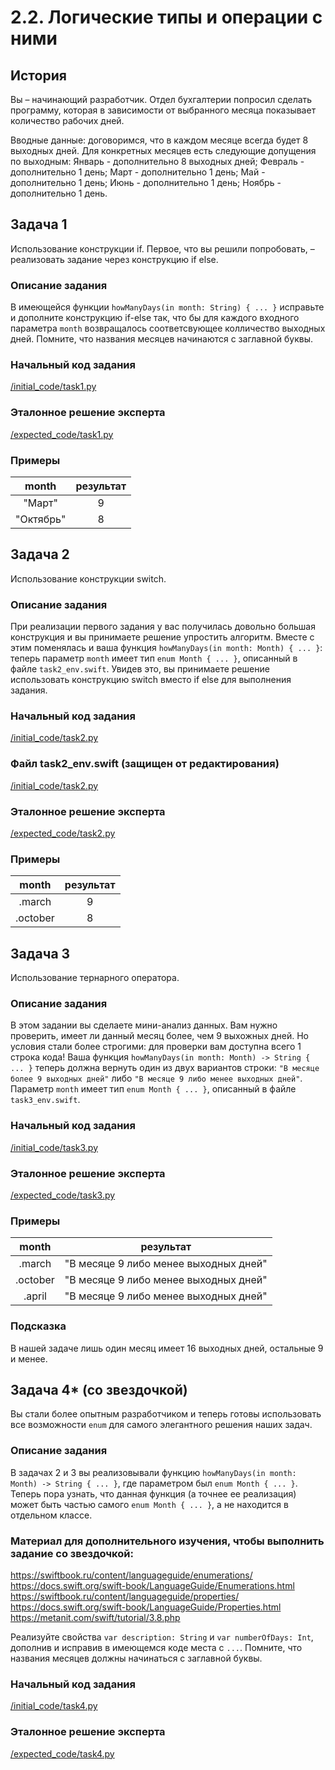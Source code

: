 # 2.2. Логические типы и операции с ними

## История
Вы – начинающий разработчик. Отдел бухгалтерии попросил сделать программу, которая в зависимости от выбранного месяца показывает количество рабочих дней.

Вводные данные: договоримся, что в каждом месяце всегда будет 8 выходных дней.
Для конкретных месяцев есть следующие допущения по выходным:
Январь - дополнительно 8 выходных дней;
Февраль - дополнительно 1 день;
Март - дополнительно 1 день;
Май - дополнительно 1 день;
Июнь - дополнительно 1 день;
Ноябрь - дополнительно 1 день.

## Задача 1
Использование конструкции if.
Первое, что вы решили попробовать, – реализовать задание через конструкцию if else.

### Описание задания
В имеющейся функции `howManyDays(in month: String) { ... }` исправьте и дополните конструкцию if-else так, что бы для каждого входного параметра `month` возвращалось соответсвующее колличество выходных дней. Помните, что названия месяцев начинаются с заглавной буквы.

### Начальный код задания
[/initial_code/task1.py](https://github.com/netology-code/pd-simulator/blob/main/py/6.1/initial_code/task1.py)

### Эталонное решение эксперта
[/expected_code/task1.py](https://github.com/netology-code/pd-simulator/blob/main/py/6.1/expected_code/task1.py)

### Примеры
| month | результат    |
| :---:   | :---: |
| "Март" | 9   |
| "Октябрь" | 8   |


## Задача 2
Использование конструкции switch.

### Описание задания
При реализации первого задания у вас получилась довольно большая конструкция и вы принимаете решение упростить алгоритм. Вместе с этим поменялась и ваша функция `howManyDays(in month: Month) { ... }`: теперь параметр `month` имеет тип `enum Month { ... }`, описанный в файле `task2_env.swift`.
Увидев это, вы принимаете решение использовать конструкцию switch вместо if else для выполнения задания.

### Начальный код задания
[/initial_code/task2.py](https://github.com/netology-code/pd-simulator/blob/main/py/6.1/initial_code/task2.py)

### Файл task2_env.swift (защищен от редактирования)
[/initial_code/task2.py](https://github.com/netology-code/pd-simulator/blob/main/py/6.1/initial_code/task2.py)

### Эталонное решение эксперта
[/expected_code/task2.py](https://github.com/netology-code/pd-simulator/blob/main/py/6.1/expected_code/task2.py)

### Примеры
| month | результат    |
| :---:   | :---: |
| .march | 9   |
| .october | 8   |


## Задача 3
Использование тернарного оператора.

### Описание задания
В этом задании вы сделаете мини-анализ данных. Вам нужно проверить, имеет ли данный месяц более, чем 9 выхожных дней. Но условия стали более строгими: для проверки вам доступна всего 1 строка кода!
Ваша функция `howManyDays(in month: Month) -> String { ... }` теперь должна вернуть один из двух вариантов строки: `"В месяце более 9 выходных дней"` либо `"В месяце 9 либо менее выходных дней"`.
Параметр `month` имеет тип `enum Month { ... }`, описанный в файле `task3_env.swift`.

### Начальный код задания
[/initial_code/task3.py](https://github.com/netology-code/pd-simulator/blob/main/py/6.1/initial_code/task3.py)

### Эталонное решение эксперта
[/expected_code/task3.py](https://github.com/netology-code/pd-simulator/blob/main/py/6.1/expected_code/task3.py)

### Примеры
| month | результат    |
| :---:   | :---: |
| .march | "В месяце 9 либо менее выходных дней"   |
| .october | "В месяце 9 либо менее выходных дней"   |
| .april | "В месяце 9 либо менее выходных дней"   |


### Подсказка
В нашей задаче лишь один месяц имеет 16 выходных дней, остальные 9 и менее.

## Задача 4* (со звездочкой)
Вы стали более опытным разработчиком и теперь готовы использовать все возможности `enum` для самого элегантного решения наших задач.

### Описание задания
В задачах 2 и 3 вы реализовывали функцию `howManyDays(in month: Month) -> String { ... }`, где параметром был `enum Month { ... }`. Теперь пора узнать, что данная функция (а точнее ее реализация) может быть частью самого `enum Month { ... }`, а не находится в отдельном классе. 

### Материал для дополнительного изучения, чтобы выполнить задание со звездочкой: 
https://swiftbook.ru/content/languageguide/enumerations/  
https://docs.swift.org/swift-book/LanguageGuide/Enumerations.html  
https://swiftbook.ru/content/languageguide/properties/  
https://docs.swift.org/swift-book/LanguageGuide/Properties.html
https://metanit.com/swift/tutorial/3.8.php

Реализуйте свойства `var description: String` и `var numberOfDays: Int`, дополнив и исправив в имеющемся коде места с `...`. Помните, что названия месяцев должны начинаться с заглавной буквы.

### Начальный код задания
[/initial_code/task4.py](https://github.com/netology-code/pd-simulator/blob/main/py/6.1/initial_code/task4.py)

### Эталонное решение эксперта
[/expected_code/task4.py](https://github.com/netology-code/pd-simulator/blob/main/py/6.1/expected_code/task4.py)
